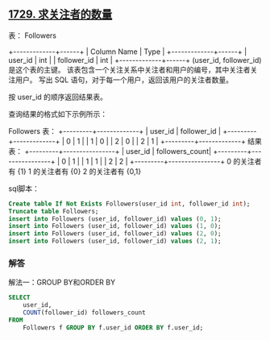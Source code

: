 ## [1729. 求关注者的数量](https://leetcode-cn.com/problems/find-followers-count/)

表： Followers

+-------------+------+
| Column Name | Type |
+-------------+------+
| user_id     | int  |
| follower_id | int  |
+-------------+------+
(user_id, follower_id) 是这个表的主键。
该表包含一个关注关系中关注者和用户的编号，其中关注者关注用户。
写出 SQL 语句，对于每一个用户，返回该用户的关注者数量。

按 user_id 的顺序返回结果表。

查询结果的格式如下示例所示：

Followers 表：
+---------+-------------+
| user_id | follower_id |
+---------+-------------+
| 0       | 1           |
| 1       | 0           |
| 2       | 0           |
| 2       | 1           |
+---------+-------------+
结果表：
+---------+----------------+
| user_id | followers_count|
+---------+----------------+
| 0       | 1              |
| 1       | 1              |
| 2       | 2              |
+---------+----------------+
0 的关注者有 {1}
1 的关注者有 {0}
2 的关注者有 {0,1}

sql脚本：

```sql
Create table If Not Exists Followers(user_id int, follower_id int);
Truncate table Followers;
insert into Followers (user_id, follower_id) values (0, 1);
insert into Followers (user_id, follower_id) values (1, 0);
insert into Followers (user_id, follower_id) values (2, 0);
insert into Followers (user_id, follower_id) values (2, 1);
```

### 解答

解法一：GROUP BY和ORDER BY

```sql
SELECT
	user_id,
	COUNT(follower_id) followers_count
FROM
	Followers f GROUP BY f.user_id ORDER BY f.user_id;
```
